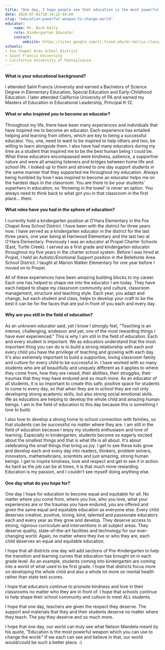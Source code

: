 ```yaml
---
title: "One day, I hope people see that education is the most powerful weapon which you can use to change the world"
date: 2020-07-01T18:14:22-04:00
slug: "education-powerful-weapon-to-change-world"
educator:
    name: Mr. Nick Kelly
    role: Kindergarten Educator
    contact:
        website: https://sites.google.com/cl.fcasd.edu/mr-kellys-class/home
schools:
- Fox Chapel Area School District
- Saint Francis University
- California University of Pennsylvania
---
```


#### What is your educational background?

I attended Saint Francis University and earned a Bachelors of Science Degree in Elementary Education, Special Education and Early-Childhood Education. I later attended California University of PA and earned my Masters of Education in Educational Leadership, Principal K-12.

#### What or who inspired you to become an educator?

Throughout my life, there have been many experiences and individuals that have inspired me to become an educator. Each experience has entailed helping and learning from others, which are key to being a successful educator. You, one, need to want to be inspired to help others and two, be willing to learn alongside them. I also have had many educators during my time as a student that inspired me to be the best human being I could be. What these educators encompassed were kindness, patience, a supportive nature and were all amazing listeners and bridges between home life and school life. I looked up to them and strived to one day support students in the same manner that they supported me throughout my education. Always being humbled by how I was inspired to become an educator helps me on the hardest days in the classroom. You are there to be your students' superhero in education, so 'throwing in the towel' is never an option. You always need to think back to what got you in that classroom in the first place... them.

#### What roles have you had in the sphere of education?

I currently hold a kindergarten position at O'Hara Elementary in the Fox Chapel Area School District. I have been with the district for three years now. I have served as a kindergarten educator in the district for the last three years, one year being at Hartwood Elementary and the last two at O'Hara Elementary. Previously I was an educator at Propel Charter Schools (East, Turtle Creek). I served as a first grade and kindergarten educator throughout my five years in the charter school system. Before I was hired at Propel, I held an Autistic/Emotional Support position in the Bellefonte Area School District. I taught at Marion Walker Elementary for one year before I moved on to Propel.

All of these experiences have been amazing building blocks to my career. Each one has helped to shape me into the educator I am today. They have each helped to shape my classroom community and culture, classroom management, structure and teaching style. Each year, you adapt and change, but each student and class, helps to develop your craft to be the best it can be for the faces that are put in front of you each and every day.

#### Why are you still in the field of education?

As an unknown educator said, yet I know I strongly feel, "Teaching is an intense, challenging, endeavor and yet, one of the most rewarding things I have ever experienced." This is why I am still in the field of education. Each and every student is important. We as educators understand that the most important thing you can do is to build a strong relationship with each and every child you have the privilege of teaching and growing with each day. It's also extremely important to build a supportive, loving classroom family and culture for every child to be successful in. I have worked with so many students who are all beautifully and uniquely different as it applies to where they come from, how they are raised, their abilities, their struggles, their traumas that they may have endured and so much more. As an educator of all students, it is so important to create this safe, positive space for students to come to every day, so that when they are in school they are not only developing strong academic skills, but also strong social emotional skills. We as educators are helping to develop the whole child and amazing human beings. I am in the field of education to this day because this is something I love to build.

I also love to develop a strong home to school connection with families, so that students can be successful no matter where they are. I am still in the field of education because I enjoy my students enthusiasm and love of learning. Especially in kindergarten, students become so eagerly excited about the smallest things and that is what life is all about. It's about celebrating the small things that bring us joy. I get to see these kids grow and develop each and every day into readers, thinkers, problem solvers, innovators, mathematicians, scientists and just amazing, strong human beings. I get to inspire kindness, love and respect and get to see it in action. As hard as the job can be at times, it is that much more rewarding. Education is my passion, and I couldn't see myself doing anything else.

#### One day what do you hope for?

One day I hope for education to become equal and equitable for all. No matter where you come from, where you live, who you love, what your experiences are or the traumas you have endured, you are offered and given the same equal and equitable education as everyone else. Every child deserves creative, positive, loving, kind, talented and passionate educators each and every year as they grow and develop. They deserve access to strong, rigorous curriculum and interventions in all subject areas. They deserve quality, state-of-the-art facilities and technology for our ever-changing world. Again, no matter where they live or who they are, each child deserves an equal and equitable education.

I hope that all districts one day will add sections of Pre-Kindergarten to help the transition and learning curves that education has brought on in each grade level. As an example, students coming into kindergarten are coming into a world of what used to be first grade. I hope that districts focus more on developing the whole child and also a whole lot more on mental health rather than state test scores.

I hope that educators continue to promote kindness and love in their classrooms no matter who they are in front of. I hope that schools continue to help shape their school community and culture to meet ALL students.

I hope that one day, teachers are given the respect they deserve. The support and materials that they and their students deserve no matter where they teach. The pay they deserve and so much more.

I hope that one day, our world can truly see what Nelson Mandela meant by his quote, "Education is the most powerful weapon which you can use to change the world." If we each can see and believe in that, our world would/could be such a better place. :)

